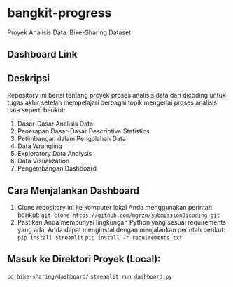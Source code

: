 # bangkit-progress

Proyek Analisis Data: Bike-Sharing Dataset

## Dashboard Link


## Deskripsi
Repository ini berisi tentang proyek proses analisis data dari dicoding untuk tugas akhir setelah mempelajari berbagai topik mengenai proses analisis data seperti berikut:
1. Dasar-Dasar Analisis Data
2. Penerapan Dasar-Dasar Descriptive Statistics
3. Petimbangan dalam Pengolahan Data
4. Data Wrangling
5. Exploratory Data Analysis
6. Data Visualization
7. Pengembangan Dashboard

## Cara Menjalankan Dashboard
1. Clone repository ini ke komputer lokal Anda menggunakan perintah berikut:
`git clone https://github.com/mgrzn/submissionDicoding.git`
2. Pastikan Anda mempunyai lingkungan Python yang sesuai requirements yang ada. Anda dapat menginstal dengan menjalankan perintah berikut:
`pip install streamlit`
`pip install -r requirements.txt`

## Masuk ke Direktori Proyek (Local):
`cd bike-sharing/dashboard/`
`streamlit run dashboard.py`

